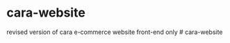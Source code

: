 # cara-website
revised version of cara e-commerce website front-end only
#   c a r a - w e b s i t e  
 